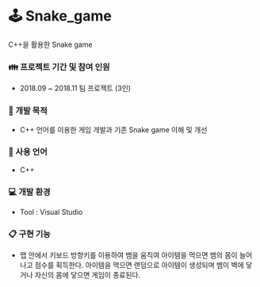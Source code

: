 # 🕹️ Snake_game
C++을 활용한 Snake game

### 👪 프로젝트 기간 및 참여 인원
- 2018.09 ~ 2018.11 팀 프로젝트 (3인)

### 📄 개발 목적
- C++ 언어를 이용한 게임 개발과 기존 Snake game 이해 및 개선

### 🔧 사용 언어
- C++

### 💻 개발 환경
- Tool : Visual Studio

### 📋 구현 기능
- 맵 안에서 키보드 방향키를 이용하여 뱀을 움직여 아이템을 먹으면 뱀의 몸이 늘어나고 점수를 획득한다. 아이템을 먹으면 랜덤으로 아이템이 생성되며 뱀이 벽에 닿거나 자신의 몸에 닿으면 게임이 종료된다.
